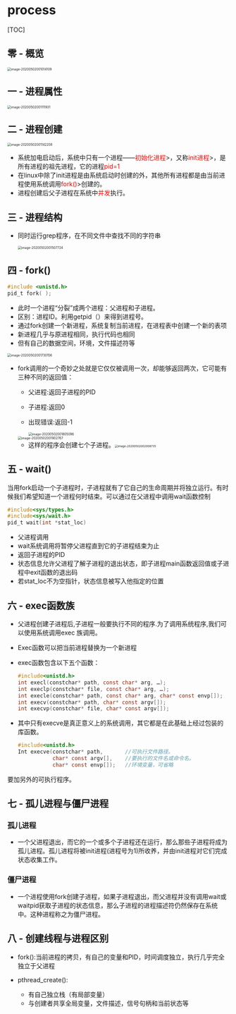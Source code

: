 # process

[TOC]

## 零 - 概览

<img src="/Users/asmqsaccount/Library/Application Support/typora-user-images/image-20200502001014109.png" alt="image-20200502001014109" style="zoom:50%;" />

## 一 - 进程属性

<img src="/Users/asmqsaccount/Library/Application Support/typora-user-images/image-20200502001111931.png" alt="image-20200502001111931" style="zoom:50%;" />

## 二 - 进程创建

<img src="/Users/asmqsaccount/Library/Application Support/typora-user-images/image-20200502001142208.png" alt="image-20200502001142208" style="zoom:50%;" />

- 系统加电启动后，系统中只有一个进程——<font color = #ff0000>初始化进程</font>>，又称<font color = #ff0000>init进程</font>>，是所有进程的祖先进程，它的进程<font color = #ff0000>pid=1</font>
- 在linux中除了init进程是由系统启动时创建的外，其他所有进程都是由当前进程使用系统调用<font color = #ff0000>fork()</font>>创建的。
- 进程创建后父子进程在系统中<font color = #ff0000>并发</font>执行。

## 三 - 进程结构

- 同时运行grep程序，在不同文件中查找不同的字符串

  <img src="/Users/asmqsaccount/Library/Application Support/typora-user-images/image-20200502001507724.png" alt="image-20200502001507724" style="zoom:50%;" />

## 四 - fork()

```c
#include <unistd.h>
pid_t fork( );
```

- 此时一个进程“分裂”成两个进程：父进程和子进程。
- 区别：进程ID。利用getpid（）来得到进程号。
- 通过fork创建一个新进程，系统复制当前进程，在进程表中创建一个新的表项
- 新进程几乎与原进程相同，执行代码也相同
- 但有自己的数据空间，环境，文件描述符等

<img src="/Users/asmqsaccount/Library/Application Support/typora-user-images/image-20200502001730156.png" alt="image-20200502001730156" style="zoom:50%;" />

- fork调用的一个奇妙之处就是它仅仅被调用一次，却能够返回两次，它可能有三种不同的返回值：

  - 父进程:返回子进程的PID

  - 子进程:返回0

  - 出现错误:返回-1

    <img src="/Users/asmqsaccount/Library/Application Support/typora-user-images/image-20200502001805096.png" alt="image-20200502001805096" style="zoom:50%;" />

  <img src="/Users/asmqsaccount/Library/Application Support/typora-user-images/image-20200502001902767.png" alt="image-20200502001902767" style="zoom:50%;" />

  - 这样的程序会创建七个子进程。<img src="/Users/asmqsaccount/Library/Application Support/typora-user-images/image-20200502002008735.png" alt="image-20200502002008735" style="zoom: 45%;" />

  

## 五 - wait()

当用fork启动一个子进程时，子进程就有了它自己的生命周期并将独立运行。有时候我们希望知道一个进程何时结束。可以通过在父进程中调用wait函数控制

```c
#include<sys/types.h>
#include<sys/wait.h>
pid_t wait(int *stat_loc)
```

- 父进程调用
- wait系统调用将暂停父进程直到它的子进程结束为止
- 返回子进程的PID
- 状态信息允许父进程了解子进程的退出状态，即子进程main函数返回值或子进程中exit函数的退出码
- 若stat_loc不为空指针，状态信息被写入他指定的位置

## 六 - exec函数族

- 父进程创建子进程后,子进程一般要执行不同的程序.为了调用系统程序,我们可以使用系统调用exec 族调用。

- Exec函数可以把当前进程替换为一个新进程

- exec函数包含以下五个函数：

  ```c
  #include<unistd.h>
  int execl(constchar* path, const char* arg, …);
  int execlp(constchar* file, const char* arg, …);
  int execle(constchar* path, const char* arg, char* const envp[]);
  int execv(constchar* path, char* const argv[]);
  int execvp(constchar* file, char* const argv[]);
  ```

- 其中只有execve是真正意义上的系统调用，其它都是在此基础上经过包装的库函数。

  ```c
  #include<unistd.h>
  Int execve(constchar* path, 		//可执行文件路径。
             char* const argv[], 	//要执行的文件名或命令名。
             char* const envp[]);	//环境变量，可省略
  ```

要加另外的可执行程序。

## 七 - 孤儿进程与僵尸进程

### 孤儿进程

- 一个父进程退出，而它的一个或多个子进程还在运行，那么那些子进程将成为孤儿进程。孤儿进程将被init进程(进程号为1)所收养，并由init进程对它们完成状态收集工作。

### 僵尸进程

- 一个进程使用fork创建子进程，如果子进程退出，而父进程并没有调用wait或waitpid获取子进程的状态信息，那么子进程的进程描述符仍然保存在系统中。这种进程称之为僵尸进程。

## 八 - 创建线程与进程区别

- fork():当前进程的拷贝，有自己的变量和PID，时间调度独立，执行几乎完全独立于父进程

- pthread_create():
  - 有自己独立栈（有局部变量）
  - 与创建者共享全局变量，文件描述，信号句柄和当前状态等


